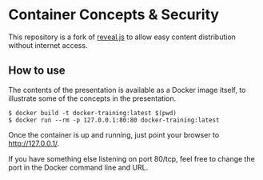 # Container Concepts & Security
This repository is a fork of
[reveal.js](https://github.com/hakimel/reveal.js)
to allow easy content distribution without internet access.

## How to use
The contents of the presentation is available as a Docker image
itself, to illustrate some of the concepts in the presentation.

```
$ docker build -t docker-training:latest $(pwd)
$ docker run --rm -p 127.0.0.1:80:80 docker-training:latest
```

Once the container is up and running, just point your browser
to http://127.0.0.1/.

If you have something else listening on port 80/tcp, feel
free to change the port in the Docker command line and URL.

